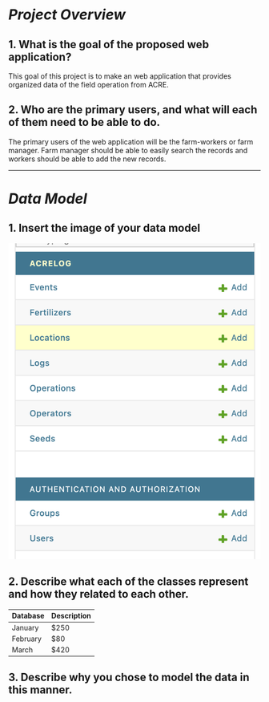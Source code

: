 # *Project Overview*
## 1. What is the goal of the proposed web application?
This goal of this project is to make an web application that provides organized data of the field operation from ACRE.
## 2. Who are the primary users, and what will each of them need to be able to do.
The primary users of the web application will be the farm-workers or farm manager. Farm manager should be able to easily search the records and workers should be able to add the new records.
***

# *Data Model*

## 1. Insert the image of your data model
![Data model image](image.png)
## 2. Describe what each of the classes represent and how they related to each other.
| Database    | Description |
| -------- | ------- |
| January  | $250    |
| February | $80     |
| March    | $420    |
## 3. Describe why you chose to model the data in this manner.